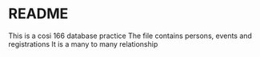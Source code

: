 # README

This is a cosi 166 database practice
The file contains persons, events and registrations
It is a many to many relationship
